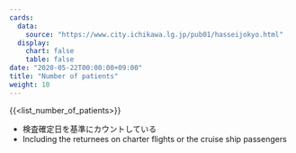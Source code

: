 ```yaml
---
cards:
  data:
    source: "https://www.city.ichikawa.lg.jp/pub01/hasseijokyo.html"
  display:
    chart: false
    table: false
date: "2020-05-22T00:00:00+09:00"
title: "Number of patients"
weight: 10
---
```


{{<list_number_of_patients>}}

- 検査確定日を基準にカウントしている
- Including the returnees on charter flights or the cruise ship passengers
